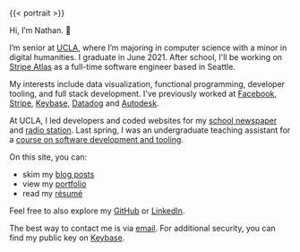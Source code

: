 ---
---

{{< portrait >}}

Hi, I’m Nathan. 👋

I’m senior at [UCLA](https://www.ucla.edu), where I’m majoring in computer science with a minor in digital humanities. I graduate in June 2021. After school, I'll be working on [Stripe Atlas](https://stripe.com/atlas) as a full-time software engineer based in Seattle.

My interests include data visualization, functional programming, developer tooling, and full stack development. I've previously worked at [Facebook](https://www.facebook.com), [Stripe](https://stripe.com), [Keybase](https://keybase.io), [Datadog](https://www.datadoghq.com) and [Autodesk](https://www.autodesk.com).

At UCLA, I led developers and coded websites for my [school newspaper](https://dailybruin.com/) and [radio station](https://uclaradio.com/). Last spring, I was an undergraduate teaching assistant for a [course on software development and tooling](http://web.cs.ucla.edu/classes/spring20/cs97-1/index.html).

On this site, you can:

- skim my [blog posts](/posts)
- view my [portfolio](/portfolio)
- read my [résumé](/resume.pdf)

Feel free to also explore my [GitHub](https://github.com/nathunsmitty) or [LinkedIn](https://www.linkedin.com/in/nathanmatthewsmith/).

The best way to contact me is via [email](mailto:nathan.smith@ucla.edu). For additional security, you can find my public key on [Keybase](https://keybase.io/nathunsmitty).
